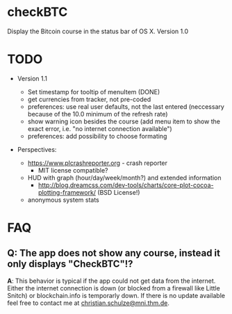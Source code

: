 checkBTC
========

Display the Bitcoin course in the status bar of OS X. Version 1.0

TODO
====
* Version 1.1
	* Set timestamp for tooltip of menuItem (DONE)
	* get currencies from tracker, not pre-coded
	* preferences: use real user defaults, not the last entered (neccessary because of the 10.0 minimum of the refresh rate)
	* show warning icon besides the course (add menu item to show the exact error, i.e. "no internet connection available")
	* preferences: add possibility to choose formating

* Perspectives:
	* https://www.plcrashreporter.org - crash reporter
		* MIT license compatible?
	* HUD with graph (hour/day/week/month?) and extended information
		* http://blog.dreamcss.com/dev-tools/charts/core-plot-cocoa-plotting-framework/ (BSD License!)
	* anonymous system stats

FAQ
===

Q: The app does not show any course, instead it only displays "CheckBTC"!?
---------------------------------------------------------------------------
**A**: This behavior is typical if the app could not get data from the internet. Either the internet connection is down (or blocked from a firewall like Little Snitch) or blockchain.info is temporarly down. If there is no update available feel free to contact me at <christian.schulze@mni.thm.de>.
